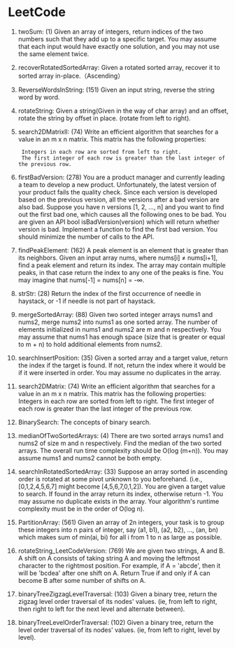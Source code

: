 # LeetCode

1. twoSum: (1) Given an array of integers, return indices of the two numbers such that they add up to a specific target. You may assume that each input would have exactly one solution, and you may not use the same element twice.

2. recoverRotatedSortedArray: Given a rotated sorted array, recover it to sorted array in-place.（Ascending）

3. ReverseWordsInString: (151) Given an input string, reverse the string word by word.

4. rotateString: Given a string(Given in the way of char array) and an offset, rotate the string by offset in place. (rotate from left to right).

5. search2DMatrixII: (74) Write an efficient algorithm that searches for a value in an m x n matrix. This matrix has the following properties:

        Integers in each row are sorted from left to right.
        The first integer of each row is greater than the last integer of the previous row.

6. firstBadVersion: (278) You are a product manager and currently leading a team to develop a new product. Unfortunately, the latest version of your product fails the quality check. Since each version is developed based on the previous version, all the versions after a bad version are also bad. Suppose you have n versions [1, 2, ..., n] and you want to find out the first bad one, which causes all the following ones to be bad. You are given an API bool isBadVersion(version) which will return whether version is bad. Implement a function to find the first bad version. You should minimize the number of calls to the API.

7. findPeakElement: (162) A peak element is an element that is greater than its neighbors. Given an input array nums, where nums[i] ≠ nums[i+1], find a peak element and return its index. The array may contain multiple peaks, in that case return the index to any one of the peaks is fine. You may imagine that nums[-1] = nums[n] = -∞.

8. strStr: (28) Return the index of the first occurrence of needle in haystack, or -1 if needle is not part of haystack.

9. mergeSortedArray: (88) Given two sorted integer arrays nums1 and nums2, merge nums2 into nums1 as one sorted array. The number of elements initialized in nums1 and nums2 are m and n respectively. You may assume that nums1 has enough space (size that is greater or equal to m + n) to hold additional elements from nums2.

10. searchInsertPosition: (35) Given a sorted array and a target value, return the index if the target is found. If not, return the index where it would be if it were inserted in order. You may assume no duplicates in the array.

11. search2DMatrix: (74) Write an efficient algorithm that searches for a value in an m x n matrix. This matrix has the following properties:
                Integers in each row are sorted from left to right.
                The first integer of each row is greater than the last integer of the previous row.

12. BinarySearch: The concepts of binary search.

13. medianOfTwoSortedArrays: (4) There are two sorted arrays nums1 and nums2 of size m and n respectively. Find the median of the two sorted arrays. The overall run time complexity should be O(log (m+n)). You may assume nums1 and nums2 cannot be both empty.

14. searchInRotatedSortedArray: (33) Suppose an array sorted in ascending order is rotated at some pivot unknown to you beforehand. (i.e., [0,1,2,4,5,6,7] might become [4,5,6,7,0,1,2]). You are given a target value to search. If found in the array return its index, otherwise return -1. You may assume no duplicate exists in the array. Your algorithm's runtime complexity must be in the order of O(log n).

15. PartitionArray: (561) Given an array of 2n integers, your task is to group these integers into n pairs of integer, say (a1, b1), (a2, b2), ..., (an, bn) which makes sum of min(ai, bi) for all i from 1 to n as large as possible.

16. rotateString_LeetCodeVersion: (769) We are given two strings, A and B. A shift on A consists of taking string A and moving the leftmost character to the rightmost position. For example, if A = 'abcde', then it will be 'bcdea' after one shift on A. Return True if and only if A can become B after some number of shifts on A.

17. binaryTreeZigzagLevelTraversal: (103) Given a binary tree, return the zigzag level order traversal of its nodes' values. (ie, from left to right, then right to left for the next level and alternate between).

18. binaryTreeLevelOrderTraversal: (102) Given a binary tree, return the level order traversal of its nodes' values. (ie, from left to right, level by level).

